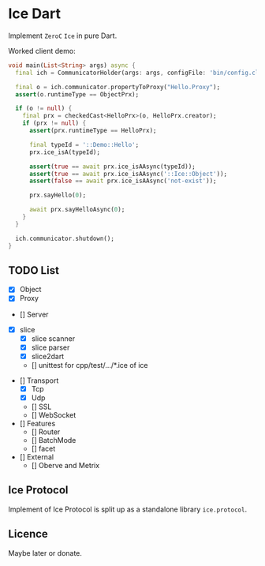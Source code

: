 # Ice Dart
Implement `ZeroC` `Ice` in pure Dart.

Worked client demo:
```dart
void main(List<String> args) async {
  final ich = CommunicatorHolder(args: args, configFile: 'bin/config.client');

  final o = ich.communicator.propertyToProxy("Hello.Proxy");
  assert(o.runtimeType == ObjectPrx);

  if (o != null) {
    final prx = checkedCast<HelloPrx>(o, HelloPrx.creator);
    if (prx != null) {
      assert(prx.runtimeType == HelloPrx);

      final typeId = '::Demo::Hello';
      prx.ice_isA(typeId);

      assert(true == await prx.ice_isAAsync(typeId));
      assert(true == await prx.ice_isAAsync('::Ice::Object'));
      assert(false == await prx.ice_isAAsync('not-exist'));

      prx.sayHello(0);

      await prx.sayHelloAsync(0);
    }
  }

  ich.communicator.shutdown();
}

```

## TODO List
- [x] Object
- [x] Proxy
- [] Server
- [x] slice
  - [x] slice scanner
  - [x] slice parser
  - [x] slice2dart
  - [] unittest for cpp/test/.../*.ice of ice
- [] Transport
  - [x] Tcp
  - [x] Udp
  - [] SSL
  - [] WebSocket
- [] Features
  - [] Router
  - [] BatchMode
  - [] facet
- [] External
  - [] Oberve and Metrix

## Ice Protocol
Implement of Ice Protocol is split up as a standalone library `ice.protocol`.

## Licence
Maybe later or donate.
